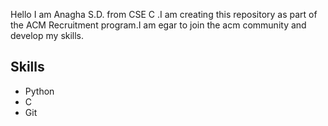 Hello I am Anagha S.D. from CSE C .I am creating this repository as part of the ACM Recruitment program.I am egar to join the acm community and develop my skills.


## Skills
- Python
- C
- Git
